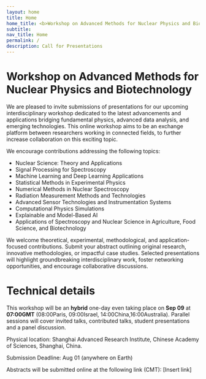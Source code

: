 ```yaml
---
layout: home
title: Home
home_title: <b>Workshop on Advanced Methods for Nuclear Physics and Biotechnology</b>
subtitle:
nav_title: Home
permalink: /
description: Call for Presentations
---
```


# Workshop on Advanced Methods for Nuclear Physics and Biotechnology

We are pleased to invite submissions of presentations for our upcoming interdisciplinary workshop dedicated to the latest advancements and applications bridging fundamental physics, advanced data analysis, and emerging technologies. This online workshop aims to be an exchange platform between researchers working in connected fields, to further increase collaboration on this exciting topic.

We encourage contributions addressing the following topics:

- Nuclear Science: Theory and Applications
- Signal Processing for Spectroscopy
- Machine Learning and Deep Learning Applications
- Statistical Methods in Experimental Physics
- Numerical Methods in Nuclear Spectroscopy
- Radiation Measurement Methods and Technologies
- Advanced Sensor Technologies and Instrumentation Systems
- Computational Physics Simulations
- Explainable and Model-Based AI
- Applications of Spectroscopy and Nuclear Science in Agriculture, Food Science, and Biotechnology

We welcome theoretical, experimental, methodological, and application-focused contributions. Submit your abstract outlining original research, innovative methodologies, or impactful case studies. Selected presentations will highlight groundbreaking interdisciplinary work, foster networking opportunities, and encourage collaborative discussions.

# Technical details
This workshop will be an **hybrid** one-day even taking place on <b>Sep 09</b> at **07:00GMT** (08:00Paris, 09:00Israel, 14:00China,16:00Australia). Parallel sessions will cover invited talks, contributed talks, student presentations and a panel discussion. 

Physical location: Shanghai Advanced Research Institute, Chinese Academy of Sciences, Shanghai, China.


Submission Deadline: Aug 01 (anywhere on Earth)

Abstracts will be submitted online at the following link (CMT): [Insert link]



